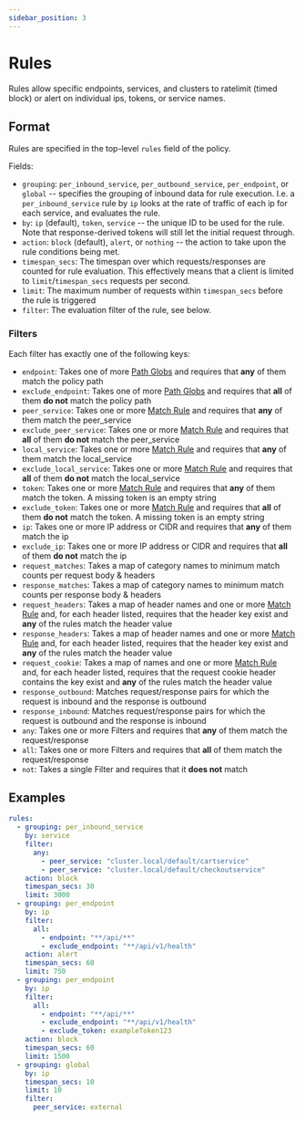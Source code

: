 ```yaml
---
sidebar_position: 3
---
```


# Rules

Rules allow specific endpoints, services, and clusters to ratelimit (timed block) or alert on individual ips, tokens, or service names.

## Format

Rules are specified in the top-level `rules` field of the policy.

Fields:

* `grouping`: `per_inbound_service`, `per_outbound_service`, `per_endpoint`, or `global` -- specifies the grouping of inbound data for rule execution. I.e. a `per_inbound_service` rule by `ip` looks at the rate of traffic of each ip for each service, and evaluates the rule.
* `by`: `ip` (default), `token`, `service` -- the unique ID to be used for the rule. Note that response-derived tokens will still let the initial request through.
* `action`: `block` (default), `alert`, or `nothing` -- the action to take upon the rule conditions being met.
* `timespan_secs`: The timespan over which requests/responses are counted for rule evaluation. This effectively means that a client is limited to `limit`/`timespan_secs` requests per second.
* `limit`: The maximum number of requests within `timespan_secs` before the rule is triggered
* `filter`: The evaluation filter of the rule, see below.

### Filters

Each filter has exactly one of the following keys:

* `endpoint`: Takes one of more [Path Globs](Endpoints/Path%20Globs) and requires that **any** of them match the policy path
* `exclude_endpoint`: Takes one of more [Path Globs](Endpoints/Path%20Globs) and requires that **all** of them **do not** match the policy path
* `peer_service`: Takes one or more [Match Rule](Match%20Rule) and requires that **any** of them match the peer_service
* `exclude_peer_service`: Takes one or more [Match Rule](Match%20Rule) and requires that **all** of them **do not** match the peer_service
* `local_service`: Takes one or more [Match Rule](Match%20Rule) and requires that **any** of them match the local_service
* `exclude_local_service`: Takes one or more [Match Rule](Match%20Rule) and requires that **all** of them **do not** match the local_service
* `token`: Takes one or more [Match Rule](Match%20Rule) and requires that **any** of them match the token. A missing token is an empty string
* `exclude_token`: Takes one or more [Match Rule](Match%20Rule) and requires that **all** of them **do not** match the token. A missing token is an empty string
* `ip`: Takes one or more IP address or CIDR and requires that **any** of them match the ip
* `exclude_ip`: Takes one or more IP address or CIDR and requires that **all** of them **do not** match the ip
* `request_matches`: Takes a map of category names to minimum match counts per request body & headers
* `response_matches`: Takes a map of category names to minimum match counts per response body & headers
* `request_headers`: Takes a map of header names and one or more [Match Rule](Match%20Rule) and, for each header listed, requires that the header key exist and **any** of the rules match the header value
* `response_headers`: Takes a map of header names and one or more [Match Rule](Match%20Rule) and, for each header listed, requires that the header key exist and **any** of the rules match the header value
* `request_cookie`: Takes a map of names and one or more [Match Rule](Match%20Rule) and, for each header listed, requires that the request cookie header contains the key exist and **any** of the rules match the header value
* `response_outbound`: Matches request/response pairs for which the request is inbound and the response is outbound
* `response_inbound`: Matches request/response pairs for which the request is outbound and the response is inbound
* `any`: Takes one or more Filters and requires that **any** of them match the request/response
* `all`: Takes one or more Filters and requires that **all** of them match the request/response
* `not`: Takes a single Filter and requires that it **does not** match

## Examples

```yaml
rules:
  - grouping: per_inbound_service
    by: service
    filter:
      any:
        - peer_service: "cluster.local/default/cartservice"
        - peer_service: "cluster.local/default/checkoutservice"
    action: block
    timespan_secs: 30
    limit: 3000
  - grouping: per_endpoint
    by: ip
    filter:
      all:
        - endpoint: "**/api/**"
        - exclude_endpoint: "**/api/v1/health"
    action: alert
    timespan_secs: 60
    limit: 750
  - grouping: per_endpoint
    by: ip
    filter:
      all:
        - endpoint: "**/api/**"
        - exclude_endpoint: "**/api/v1/health"
        - exclude_token: exampleToken123
    action: block
    timespan_secs: 60
    limit: 1500
  - grouping: global
    by: ip
    timespan_secs: 10
    limit: 10
    filter:
      peer_service: external
```
